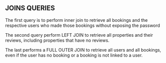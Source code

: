 ## JOINS QUERIES

The first query is to perform inner join to retrieve all bookings and the respective users who made those bookings without exposing the password

The second query perform LEFT JOIN to retrieve all properties and their reviews, including properties that have no reviews.

The last performs a FULL OUTER JOIN to retrieve all users and all bookings, even if the user has no booking or a booking is not linked to a user.





